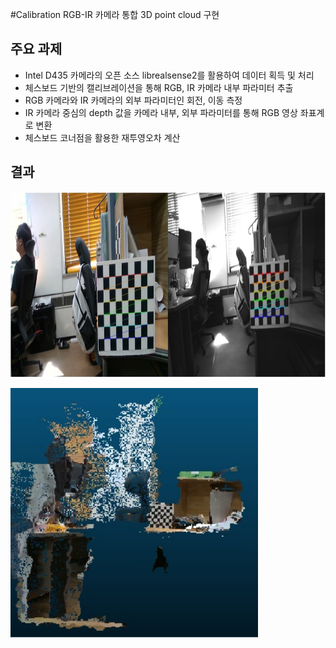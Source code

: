 #Calibration
RGB-IR 카메라 통합 3D point cloud 구현

## 주요 과제
* Intel D435 카메라의 오픈 소스 librealsense2를 활용하여 데이터 획득 및 처리
* 체스보드 기반의 캘리브레이션을 통해 RGB, IR 카메라 내부 파라미터 추출
* RGB 카메라와 IR 카메라의 외부 파라미터인 회전, 이동 측정
* IR 카메라 중심의 depth 값을 카메라 내부, 외부 파라미터를 통해 RGB 영상 좌표계로 변환
* 체스보드 코너점을 활용한 재투영오차 계산

## 결과

<p align="left"> <img src='Images/rgb-ir-chessboard.jpg' align="center" height="300px">
<p align="left"> <img src='Images/calibration_3dpointcloud.jpg' align="center" height="400px">
